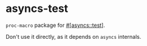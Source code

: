 # asyncs-test

`proc-macro` package for [#[asyncs::test]](https://docs.rs/asyncs).

Don't use it directly, as it depends on `asyncs` internals.
